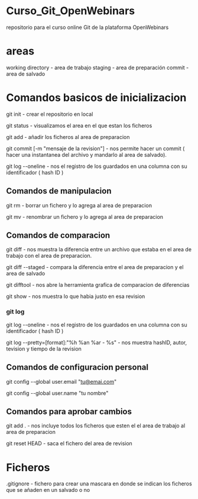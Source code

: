 # Curso_Git_OpenWebinars
repositorio para el curso online Git de la plataforma OpenWebinars

# areas
working directory - area de trabajo
staging - area de preparación 
commit - area de salvado

# Comandos basicos de inicializacion

git init - crear el repositorio en local

git status - visualizamos el area en el que estan los ficheros

git add <archivo> - añadir los ficheros al area de preparacion

git commit [-m "mensaje de la revision"] - nos permite hacer un commit ( hacer una instantanea del archivo y mandarlo al area de salvado).

git log --oneline - nos el registro de los guardados en una columna con su identificador ( hash ID )

## Comandos de manipulacion
git rm <fichero> - borrar un fichero y lo agrega al area de preparacion
  
git mv <fichero> - renombrar un fichero y lo agrega al area de preparacion

## Comandos de comparacion 
git diff - nos muestra la diferencia entre un archivo que estaba en el area de trabajo con el area de preparacion.

git diff --staged - compara la diferencia entre el area de preparacion y el area de salvado

git difftool - nos abre la herramienta grafica de comparacion de diferencias

git show <hashID> - nos muestra lo que habia justo en esa revision

### git log
git log --oneline - nos el registro de los guardados en una columna con su identificador ( hash ID )

git log --pretty=[format]:"%h %an %ar - %s" - nos muestra hashID, autor, tevision y tiempo de la revision

## Comandos de configuracion personal 
git config --global user.email "tu@emai.com"

git config --global user.name "tu nombre"

## Comandos para aprobar cambios
git add . - nos incluye todos los ficheros que esten el el area de trabajo al area de preparacion

git reset HEAD <archivo> - saca el fichero del area de revision

# Ficheros
.gitignore - fichero para crear una mascara en donde se indican los ficheros que se añaden en un salvado o no

